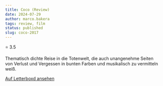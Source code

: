 ```yaml
---
title: Coco (Review)
date: 2024-07-29
author: marco.bakera
tags: review, film
status: published
slug: coco-2017
---
```


⭐ 3.5

Thematisch dichte Reise in die Totenwelt, die auch unangenehme Seiten von Verlust und Vergessen in bunten Farben und musikalisch zu vermitteln weiß.

[Auf Letterboxd ansehen](https://boxd.it/6YTN45)

